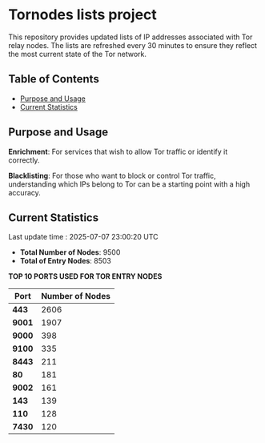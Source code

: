 # Tornodes lists project

This repository provides updated lists of IP addresses associated with Tor relay nodes. The lists are refreshed every 30 minutes to ensure they reflect the most current state of the Tor network.

## Table of Contents

- [Purpose and Usage](#purpose-and-usage)
- [Current Statistics](#current-statistics)


## Purpose and Usage

**Enrichment**: For services that wish to allow Tor traffic or identify it correctly.

**Blacklisting**: For those who want to block or control Tor traffic, understanding which IPs belong to Tor can be a starting point with a high accuracy.

## Current Statistics

Last update time : 2025-07-07 23:00:20 UTC

- **Total Number of Nodes**: 9500
- **Total of Entry Nodes**: 8503

**TOP 10 PORTS USED FOR TOR ENTRY NODES**

| **Port** | **Number of Nodes** |
|------|-----------------|
| **443**   | 2606  |
| **9001**   | 1907  |
| **9000**   | 398  |
| **9100**   | 335  |
| **8443**   | 211  |
| **80**   | 181  |
| **9002**   | 161  |
| **143**   | 139  |
| **110**   | 128  |
| **7430**   | 120  |

